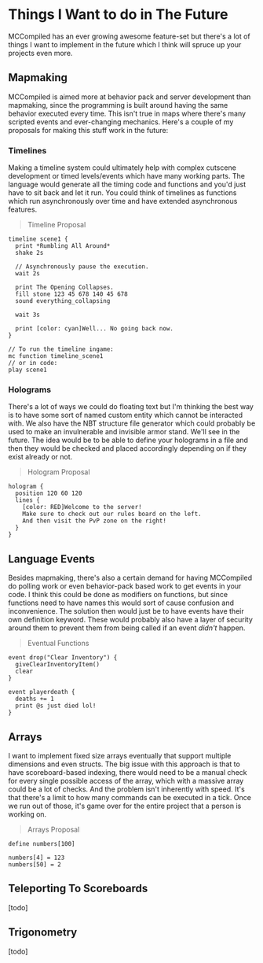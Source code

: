 # Things I Want to do in The Future
MCCompiled has an ever growing awesome feature-set but there's a lot of things I want to implement
in the future which I think will spruce up your projects even more.

## Mapmaking
MCCompiled is aimed more at behavior pack and server development than mapmaking, since the
programming is built around having the same behavior executed every time. This isn't true
in maps where there's many scripted events and ever-changing mechanics.
Here's a couple of my proposals for making this stuff work in the future:

### Timelines
Making a timeline system could ultimately help with complex cutscene development or timed
levels/events which have many working parts. The language would generate all the timing code
and functions and you'd just have to sit back and let it run. You could think of timelines
as functions which run asynchronously over time and have extended asynchronous features.
> Timeline Proposal
```
timeline scene1 {
  print *Rumbling All Around*
  shake 2s
  
  // Asynchronously pause the execution.
  wait 2s
  
  print The Opening Collapses.
  fill stone 123 45 678 140 45 678
  sound everything_collapsing
  
  wait 3s
  
  print [color: cyan]Well... No going back now.
}

// To run the timeline ingame:
mc function timeline_scene1
// or in code:
play scene1
```

### Holograms
There's a lot of ways we could do floating text but I'm thinking the best way is to have some sort of
named custom entity which cannot be interacted with. We also have the NBT structure file generator
which could probably be used to make an invulnerable and invisible armor stand. We'll see in the future.
The idea would be to be able to define your holograms in a file and then they would be checked and placed
accordingly depending on if they exist already or not.
> Hologram Proposal
```
hologram {
  position 120 60 120
  lines {
    [color: RED]Welcome to the server!
    Make sure to check out our rules board on the left.
    And then visit the PvP zone on the right!
  }
}
```

## Language Events
Besides mapmaking, there's also a certain demand for having MCCompiled do polling work or even
behavior-pack based work to get events in your code. I think this could be done as modifiers on
functions, but since functions need to have names this would sort of cause confusion and
inconvenience. The solution then would just be to have events have their own definition keyword.
These would probably also have a layer of security around them to prevent them from being called
if an event *didn't* happen.
> Eventual Functions
```
event drop("Clear Inventory") {
  giveClearInventoryItem()
  clear
}
```
```
event playerdeath {
  deaths += 1
  print @s just died lol!
}
```

## Arrays
I want to implement fixed size arrays eventually that support multiple dimensions and even structs.
The big issue with this approach is that to have scoreboard-based indexing, there would need to be
a manual check for every single possible access of the array, which with a massive array could be
a lot of checks. And the problem isn't inherently with speed. It's that there's a limit to how many
commands can be executed in a tick. Once we run out of those, it's game over for the entire project
that a person is working on.
> Arrays Proposal
```
define numbers[100]

numbers[4] = 123
numbers[50] = 2
```

## Teleporting To Scoreboards
[todo]

## Trigonometry
[todo]
